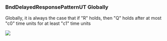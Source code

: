 ### BndDelayedResponsePatternUT Globally

Globally, it is always the case that if "R" holds, then "Q" holds after at most "c0" time units for at least "c1" time units

![](/img/patterns/BndDelayedResponsePatternUT_Globally.svg)
